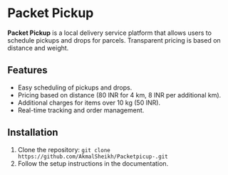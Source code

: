 # Packet Pickup

**Packet Pickup** is a local delivery service platform that allows users to schedule pickups and drops for parcels. Transparent pricing is based on distance and weight.

## Features
- Easy scheduling of pickups and drops.
- Pricing based on distance (80 INR for 4 km, 8 INR per additional km).
- Additional charges for items over 10 kg (50 INR).
- Real-time tracking and order management.

## Installation
1. Clone the repository: `git clone https://github.com/AkmalSheikh/Packetpicup-.git`
2. Follow the setup instructions in the documentation.

